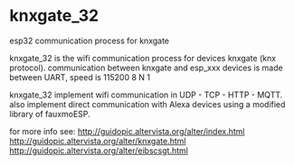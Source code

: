 # knxgate_32
esp32 communication process for knxgate

knxgate_32 is the wifi communication process for devices knxgate (knx protocol).
communication between knxgate and esp_xxx devices is made between UART, speed is 115200 8 N 1

knxgate_32 implement wifi communication in UDP - TCP - HTTP - MQTT.
also implement direct communication with Alexa devices using a modified library of fauxmoESP.

for more info see: http://guidopic.altervista.org/alter/index.html
                   http://guidopic.altervista.org/alter/knxgate.html
                   http://guidopic.altervista.org/alter/eibscsgt.html
